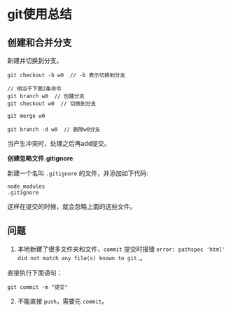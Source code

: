 # git使用总结

## 创建和合并分支

新建并切换到分支。

```
git checkout -b w0  // -b 表示切换到分支

// 相当于下面2条命令
git branch w0  // 创建分支
git checkout w0  // 切换到分支

git merge w0 

git branch -d w0  // 删除w0分支
```

当产生冲突时，处理之后再add提交。

**创建忽略文件.gitignore**

新建一个名叫 `.gitignore` 的文件，并添加如下代码:

```
node_modules
.gitignore
```

这样在提交的时候，就会忽略上面的这些文件。

## 问题

1. 本地新建了很多文件夹和文件，`commit` 提交时报错 `error: pathspec 'html' did not match any file(s) known to git.`。

直接执行下面语句：

```
git commit -m "提交"
```

2. 不能直接 `push`，需要先 `commit`。